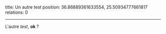 title: Un autre test
position: 36.86889361633554, 25.50934777661817
relations: 0

---





























L'autre _test_, **ok** ?